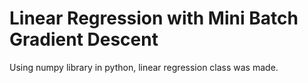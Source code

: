 # Linear Regression with Mini Batch Gradient Descent
Using numpy library in python, linear regression class was made. 
